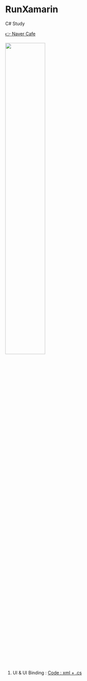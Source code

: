 # RunXamarin
C# Study

[👉  Naver Cafe](https://cafe.naver.com/flutterjames/347)

<img width="50%" src="https://user-images.githubusercontent.com/56661529/126025304-4f9295f5-67d7-4665-9836-a444caeadded.png" />

01. UI & UI Binding : [Code : xml + .cs](https://github.com/doyle-flutter/RunXamarin/blob/main/01UIBinding/code.txt)

